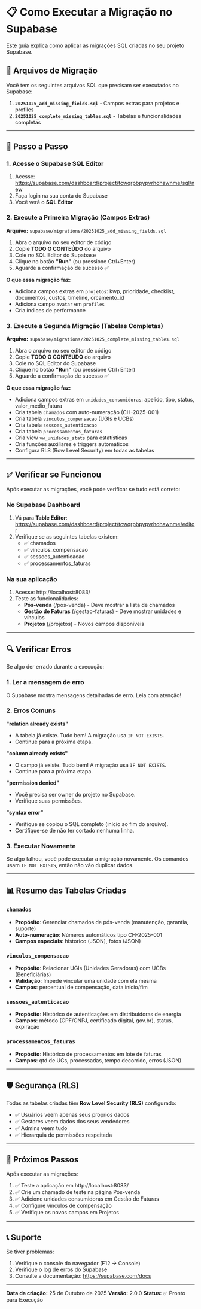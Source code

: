 # 📋 Como Executar a Migração no Supabase

Este guia explica como aplicar as migrações SQL criadas no seu projeto Supabase.

## 🎯 Arquivos de Migração

Você tem os seguintes arquivos SQL que precisam ser executados no Supabase:

1. **`20251025_add_missing_fields.sql`** - Campos extras para projetos e profiles
2. **`20251025_complete_missing_tables.sql`** - Tabelas e funcionalidades completas

---

## 🚀 Passo a Passo

### 1. Acesse o Supabase SQL Editor

1. Acesse: https://supabase.com/dashboard/project/tcwqrpbpypvrhohawnme/sql/new
2. Faça login na sua conta do Supabase
3. Você verá o **SQL Editor**

### 2. Execute a Primeira Migração (Campos Extras)

**Arquivo:** `supabase/migrations/20251025_add_missing_fields.sql`

1. Abra o arquivo no seu editor de código
2. Copie **TODO O CONTEÚDO** do arquivo
3. Cole no SQL Editor do Supabase
4. Clique no botão **"Run"** (ou pressione Ctrl+Enter)
5. Aguarde a confirmação de sucesso ✅

**O que essa migração faz:**
- Adiciona campos extras em `projetos`: kwp, prioridade, checklist, documentos, custos, timeline, orcamento_id
- Adiciona campo `avatar` em `profiles`
- Cria índices de performance

### 3. Execute a Segunda Migração (Tabelas Completas)

**Arquivo:** `supabase/migrations/20251025_complete_missing_tables.sql`

1. Abra o arquivo no seu editor de código
2. Copie **TODO O CONTEÚDO** do arquivo
3. Cole no SQL Editor do Supabase
4. Clique no botão **"Run"** (ou pressione Ctrl+Enter)
5. Aguarde a confirmação de sucesso ✅

**O que essa migração faz:**
- Adiciona campos extras em `unidades_consumidoras`: apelido, tipo, status, valor_medio_fatura
- Cria tabela `chamados` com auto-numeração (CH-2025-001)
- Cria tabela `vinculos_compensacao` (UGIs e UCBs)
- Cria tabela `sessoes_autenticacao`
- Cria tabela `processamentos_faturas`
- Cria view `vw_unidades_stats` para estatísticas
- Cria funções auxiliares e triggers automáticos
- Configura RLS (Row Level Security) em todas as tabelas

---

## ✅ Verificar se Funcionou

Após executar as migrações, você pode verificar se tudo está correto:

### No Supabase Dashboard

1. Vá para **Table Editor**: https://supabase.com/dashboard/project/tcwqrpbpypvrhohawnme/editor
2. Verifique se as seguintes tabelas existem:
   - ✅ chamados
   - ✅ vinculos_compensacao
   - ✅ sessoes_autenticacao
   - ✅ processamentos_faturas

### Na sua aplicação

1. Acesse: http://localhost:8083/
2. Teste as funcionalidades:
   - **Pós-venda** (/pos-venda) - Deve mostrar a lista de chamados
   - **Gestão de Faturas** (/gestao-faturas) - Deve mostrar unidades e vínculos
   - **Projetos** (/projetos) - Novos campos disponíveis

---

## 🔍 Verificar Erros

Se algo der errado durante a execução:

### 1. Ler a mensagem de erro

O Supabase mostra mensagens detalhadas de erro. Leia com atenção!

### 2. Erros Comuns

**"relation already exists"**
- A tabela já existe. Tudo bem! A migração usa `IF NOT EXISTS`.
- Continue para a próxima etapa.

**"column already exists"**
- O campo já existe. Tudo bem! A migração usa `IF NOT EXISTS`.
- Continue para a próxima etapa.

**"permission denied"**
- Você precisa ser owner do projeto no Supabase.
- Verifique suas permissões.

**"syntax error"**
- Verifique se copiou o SQL completo (início ao fim do arquivo).
- Certifique-se de não ter cortado nenhuma linha.

### 3. Executar Novamente

Se algo falhou, você pode executar a migração novamente. Os comandos usam `IF NOT EXISTS`, então não vão duplicar dados.

---

## 📊 Resumo das Tabelas Criadas

### `chamados`
- **Propósito**: Gerenciar chamados de pós-venda (manutenção, garantia, suporte)
- **Auto-numeração**: Números automáticos tipo CH-2025-001
- **Campos especiais**: historico (JSON), fotos (JSON)

### `vinculos_compensacao`
- **Propósito**: Relacionar UGIs (Unidades Geradoras) com UCBs (Beneficiárias)
- **Validação**: Impede vincular uma unidade com ela mesma
- **Campos**: percentual de compensação, data início/fim

### `sessoes_autenticacao`
- **Propósito**: Histórico de autenticações em distribuidoras de energia
- **Campos**: método (CPF/CNPJ, certificado digital, gov.br), status, expiração

### `processamentos_faturas`
- **Propósito**: Histórico de processamentos em lote de faturas
- **Campos**: qtd de UCs, processadas, tempo decorrido, erros (JSON)

---

## 🛡️ Segurança (RLS)

Todas as tabelas criadas têm **Row Level Security (RLS)** configurado:

- ✅ Usuários veem apenas seus próprios dados
- ✅ Gestores veem dados dos seus vendedores
- ✅ Admins veem tudo
- ✅ Hierarquia de permissões respeitada

---

## 🎯 Próximos Passos

Após executar as migrações:

1. ✅ Teste a aplicação em http://localhost:8083/
2. ✅ Crie um chamado de teste na página Pós-venda
3. ✅ Adicione unidades consumidoras em Gestão de Faturas
4. ✅ Configure vínculos de compensação
5. ✅ Verifique os novos campos em Projetos

---

## 📞 Suporte

Se tiver problemas:

1. Verifique o console do navegador (F12 → Console)
2. Verifique o log de erros do Supabase
3. Consulte a documentação: https://supabase.com/docs

---

**Data da criação:** 25 de Outubro de 2025
**Versão:** 2.0.0
**Status:** ✅ Pronto para Execução
